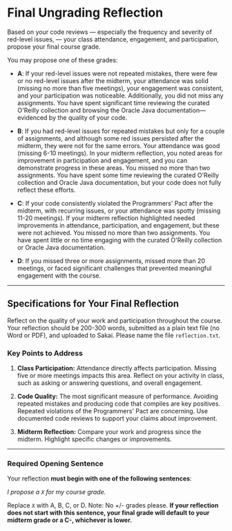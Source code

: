 
# Final Ungrading Reflection

Based on your code reviews — especially the frequency and severity of red-level issues, — your class attendance, engagement, and participation, propose your final course grade.

You may propose one of these grades:

* **A**: If your red-level issues were not repeated mistakes, there were few or no red-level issues after the midterm, your attendance was solid (missing no more than five meetings), your engagement was consistent, and your participation was noticeable. Additionally, you did not miss any assignments. You have spent significant time reviewing the curated O'Reilly collection and browsing the Oracle Java documentation—evidenced by the quality of your code. 

* **B**: If you had red-level issues for repeated mistakes but only for a couple of assignments, and although some red issues persisted after the midterm, they were not for the same errors. Your attendance was good (missing 6-10 meetings). In your midterm reflection, you noted areas for improvement in participation and engagement, and you can demonstrate progress in these areas. You missed no more than two assignments. You have spent some time reviewing the curated O'Reilly collection and Oracle Java documentation, but your code does not fully reflect these efforts.

* **C**: If your code consistently violated the Programmers' Pact after the midterm, with recurring issues, or your attendance was spotty (missing 11-20 meetings). If your midterm reflection highlighted needed improvements in attendance, participation, and engagement, but these were not achieved. You missed no more than two assignments. You have spent little or no time engaging with the curated O'Reilly collection or Oracle Java documentation.

* **D**: If you missed three or more assignments, missed more than 20 meetings, or faced significant challenges that prevented meaningful engagement with the course.

---

## Specifications for Your Final Reflection

Reflect on the quality of your work and participation throughout the course. Your reflection should be 200-300 words, submitted as a plain text file (no Word or PDF), and uploaded to Sakai. Please name the file `reflection.txt`.

### Key Points to Address
1. **Class Participation:** Attendance directly affects participation. Missing five or more meetings impacts this area. Reflect on your activity in class, such as asking or answering questions, and overall engagement.
   
2. **Code Quality:** The most significant measure of performance. Avoiding repeated mistakes and producing code that compiles are key positives. Repeated violations of the Programmers' Pact are concerning. Use documented code reviews to support your claims about improvement.

3. **Midterm Reflection:** Compare your work and progress since the midterm. Highlight specific changes or improvements.

---

### Required Opening Sentence
Your reflection **must begin with one of the following sentences**:

*I propose a `X` for my course grade.*

Replace `X` with A, B, C, or D. Note: No +/- grades please. **If your reflection does not start with this sentence, your final grade will default to your midterm grade or a C-, whichever is lower.**
